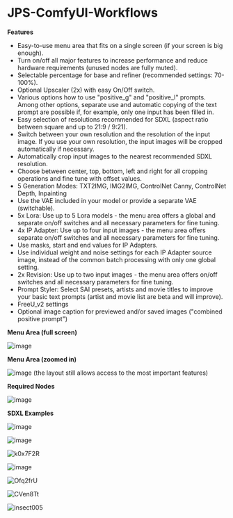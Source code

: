 # JPS-ComfyUI-Workflows

__Features__

* Easy-to-use menu area that fits on a single screen (if your screen is big enough).
* Turn on/off all major features to increase performance and reduce hardware requirements (unused nodes are fully muted).
* Selectable percentage for base and refiner (recommended settings: 70-100%).
* Optional Upscaler (2x) with easy On/Off switch.
* Various options how to use "positive_g" and "positive_l" prompts. Among other options, separate use and automatic copying of the text prompt are possible if, for example, only one input has been filled in.
* Easy selection of resolutions recommended for SDXL (aspect ratio between square and up to 21:9 / 9:21).
* Switch between your own resolution and the resolution of the input image. If you use your own resolution, the input images will be cropped automatically if necessary.
* Automatically crop input images to the nearest recommended SDXL resolution.
* Choose between center, top, bottom, left and right for all cropping operations and fine tune with offset values.
* 5 Generation Modes: TXT2IMG, IMG2IMG, ControlNet Canny, ControlNet Depth, Inpainting
* Use the VAE included in your model or provide a separate VAE (switchable).
* 5x Lora: Use up to 5 Lora models - the menu area offers a global and separate on/off switches and all necessary parameters for fine tuning.
* 4x IP Adapter: Use up to four input images - the menu area offers separate on/off switches and all necessary parameters for fine tuning.
* Use masks, start and end values for IP Adapters.
* Use individual weight and noise settings for each IP Adapter source image, instead of the common batch processing with only one global setting.
* 2x Revision: Use up to two input images - the menu area offers on/off switches and all necessary parameters for fine tuning.
* Prompt Styler: Select SAI presets, artists and movie titles to improve your basic text prompts (artist and movie list are beta and will improve).
* FreeU_v2 settings
* Optional image caption for previewed and/or saved images ("combined positive prompt")

__Menu Area (full screen)__

![image](https://github.com/JPS-GER/JPS-ComfyUI-Workflows/assets/142158778/8bd28bef-039a-43ed-b29e-42d6f81fb540)

__Menu Area (zoomed in)__

![image](https://github.com/JPS-GER/JPS-ComfyUI-Workflows/assets/142158778/c7032fea-a461-418b-a258-ed5bb0fde96d)
(the layout still allows access to the most important features)

__Required Nodes__

![image](https://github.com/JPS-GER/JPS-ComfyUI-Workflows/assets/142158778/6b522960-d347-40e7-85c1-64cde643251c)

__SDXL Examples__

![image](https://github.com/JPS-GER/JPS-ComfyUI-Workflows/assets/142158778/f7f23961-276d-4eda-9234-8739a1940f8e)

![image](https://github.com/JPS-GER/JPS-ComfyUI-Workflows/assets/142158778/b76f6986-0cd1-4e3c-8ceb-22fde4c911d9)

![k0x7F2R](https://github.com/JPS-GER/JPS-ComfyUI-Workflows/assets/142158778/dd03edf2-fd1b-4d67-857b-ccf4f42224d9)

![image](https://github.com/JPS-GER/JPS-ComfyUI-Workflows/assets/142158778/73794d6f-29bf-4a09-a1dd-a8dda117e936)

![Ofq2frU](https://github.com/JPS-GER/JPS-ComfyUI-Workflows/assets/142158778/3bd5995c-ec26-4b24-8477-f801b80b8542)

![CVen8Tt](https://github.com/JPS-GER/JPS-ComfyUI-Workflows/assets/142158778/1bfe3ea2-c85d-4c11-a709-9965b8e22882)

![insect005](https://github.com/JPS-GER/JPS-ComfyUI-Workflows/assets/142158778/8c7396f7-93cc-46a5-9c19-e9e010fb000a)






